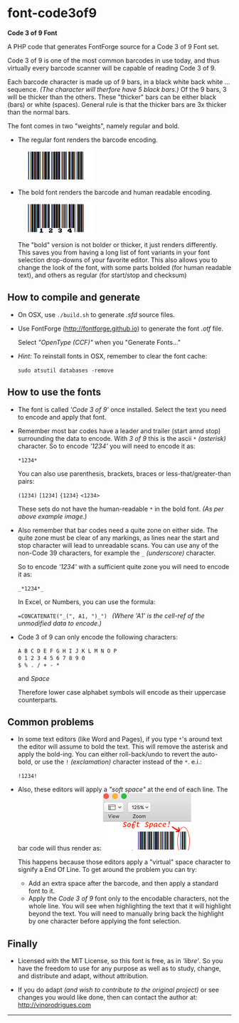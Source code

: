 font-code3of9
=============
**Code 3 of 9 Font**

A PHP code that generates FontForge source for a Code 3 of 9 Font set.

Code 3 of 9 is one of the most common barcodes in use today, and thus virtually every barcode scanner will be capable of reading Code 3 of 9.

Each barcode character is made up of 9 bars, in a black white back white ... sequence.
_(The character will therfore have 5 black bars.)_
Of the 9 bars, 3 will be thicker than the others.  These "thicker" bars can be either black (bars) or white (spaces).  General rule is that the thicker bars are 3x thicker than the normal bars.

The font comes in two "weights", namely regular and bold.

* The regular font renders the barcode encoding.

  ![*1234*](./doc/eg_r.png "33")

* The bold font renders the barcode and human readable encoding.

  ![*1234*](./doc/eg_b.png)

  The "bold" version is not bolder or thicker, it just renders differently.
  This saves you from having a long list of font variants in your font selection drop-downs of your favorite editor.  This also allows you to change the look of the font, with some parts bolded (for human readable text), and others as regular (for start/stop and checksum)


How to compile and generate
---------------------------

* On OSX, use `./build.sh` to generate *.sfd* source files.

* Use FontForge (<http://fontforge.github.io>) to generate the font *.otf* file.

  Select _"OpenType (CCF)"_ when you "Generate Fonts..."

* _Hint:_ To reinstall fonts in OSX, remember to clear the font cache:

  `sudo atsutil databases -remove`


How to use the fonts
--------------------

* The font is called _'Code 3 of 9'_ once installed.  Select the text you need to encode and apply that font.

* Remember most bar codes have a leader and trailer (start annd stop) surrounding the data to encode.
With _3 of 9_ this is the ascii `*` _(asterisk)_ character.  So to encode _'1234'_ you will need to encode it as:

  `*1234*`

  You can also use parenthesis, brackets, braces or less-that/greater-than pairs:

  `(1234)`
  `[1234]`
  `{1234}`
  `<1234>`

  These sets do not have the human-readable `*` in the bold font. _(As per above example image.)_

* Also remember that bar codes need a quite zone on either side.  The quite zone must be clear of any markings,
as lines near the start and stop character will lead to unreadable scans.
You can use any of the non-Code 39 characters, for example the `_` _(underscore)_ character.

  So to encode _'1234'_ with a sufficient quite zone you will need to encode it as:

  `_*1234*_`

  In Excel, or Numbers, you can use the formula:

  `=CONCATENATE("_(", A1, ")_")
  ` _(Where 'A1' is the cell-ref of the unmodified data to encode.)_

* Code 3 of 9 can only encode the following characters:

  ```
  A B C D E F G H I J K L M N O P
  0 1 2 3 4 5 6 7 8 9 0
  $ % . / + - *
  ```
  and *Space*

  Therefore lower case alphabet symbols will encode as their uppercase counterparts.

Common problems
---------------

* In some text editors (like Word and Pages), if you type `*`'s around text the editor will assume to bold the text.
This will remove the asterisk and apply the bold-ing.  You can either roll-back/undo to revert the auto-bold, or use the `!` _(exclamation)_ character instead of the `*`.  e.i.:

  `!1234!`

* Also, these editors will apply a _"soft space"_ at the end of each line. The bar code will thus render as:
  ![Soft Space problem](./doc/softsp.png)

  This happens because those editors apply a "virtual" space character to signify a End Of Line.
  To get around the problem you can try:
  * Add an extra space after the barcode, and then apply a standard font to it.
  * Apply the _Code 3 of 9_ font only to the encodable characters, not the whole line.
  You will see when highlighting the text that it will highlight beyond the text.  You will need to manually bring back the highlight by one character before applying the font selection.


Finally
-------

* Licensed with the MIT License, so this font is free, as in _'libre'_.  So you have the freedom to use for any purpose as well as to study, change, and distribute and adapt, without attribution.

* If you do adapt _(and wish to contribute to the original project)_ or see changes you would like done, then can contact the author at:
  <http://vinorodrigues.com>


---
